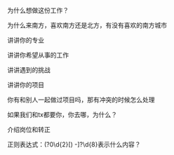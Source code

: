 为什么想做这份工作？

为什么来南方，喜欢南方还是北方，有没有喜欢的南方城市 

  讲讲你的专业 

  讲讲你希望从事的工作 

  讲讲遇到的挑战 

  讲讲你的项目 

  你有和别人一起做过项目吗，那有冲突的时候怎么处理 

  如果我们和tx都要你，你去哪，为什么？ 

  介绍岗位和转正





正则表达式：\(?0\d{2}[) -]?\d{8}表示什么内容？
